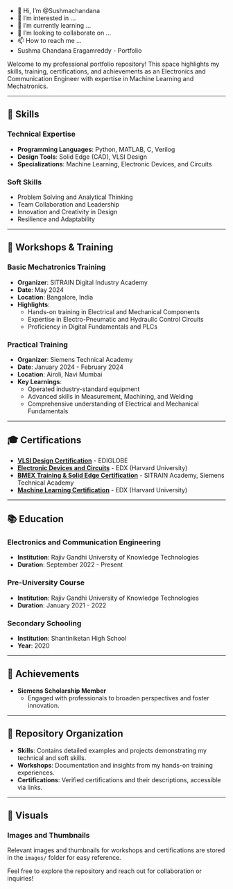 - 👋 Hi, I’m @Sushmachandana
- 👀 I’m interested in ...
- 🌱 I’m currently learning ...
- 💞️ I’m looking to collaborate on ...
- 📫 How to reach me ...
-  Sushma Chandana Eragamreddy - Portfolio

Welcome to my professional portfolio repository! This space highlights my skills, training, certifications, and achievements as an Electronics and Communication Engineer with expertise in Machine Learning and Mechatronics.

---

## 🚀 Skills

### Technical Expertise
- **Programming Languages**: Python, MATLAB, C, Verilog
- **Design Tools**: Solid Edge (CAD), VLSI Design
- **Specializations**: Machine Learning, Electronic Devices, and Circuits

### Soft Skills
- Problem Solving and Analytical Thinking
- Team Collaboration and Leadership
- Innovation and Creativity in Design
- Resilience and Adaptability

---

## 🏫 Workshops & Training

### **Basic Mechatronics Training**
- **Organizer**: SITRAIN Digital Industry Academy
- **Date**: May 2024
- **Location**: Bangalore, India
- **Highlights**:
  - Hands-on training in Electrical and Mechanical Components
  - Expertise in Electro-Pneumatic and Hydraulic Control Circuits
  - Proficiency in Digital Fundamentals and PLCs

### **Practical Training**
- **Organizer**: Siemens Technical Academy
- **Date**: January 2024 - February 2024
- **Location**: Airoli, Navi Mumbai
- **Key Learnings**:
  - Operated industry-standard equipment
  - Advanced skills in Measurement, Machining, and Welding
  - Comprehensive understanding of Electrical and Mechanical Fundamentals

---

## 🎓 Certifications

- **[VLSI Design Certification](certifications/VLSI_Certificate.pdf)** - EDIGLOBE
- **[Electronic Devices and Circuits](certifications/Electronic_Devices_Certificate.pdf)** - EDX (Harvard University)
- **[BMEX Training & Solid Edge Certification](certifications/BMEX_Training_Certificate.pdf)** - SITRAIN Academy, Siemens Technical Academy
- **[Machine Learning Certification](certifications/Machine_Learning_Certificate.pdf)** - EDX (Harvard University)

---

## 📚 Education

### **Electronics and Communication Engineering**
- **Institution**: Rajiv Gandhi University of Knowledge Technologies
- **Duration**: September 2022 - Present

### **Pre-University Course**
- **Institution**: Rajiv Gandhi University of Knowledge Technologies
- **Duration**: January 2021 - 2022

### **Secondary Schooling**
- **Institution**: Shantiniketan High School
- **Year**: 2020

---

## 🌟 Achievements

- **Siemens Scholarship Member**
  - Engaged with professionals to broaden perspectives and foster innovation.

---

## 📂 Repository Organization

- **Skills**: Contains detailed examples and projects demonstrating my technical and soft skills.
- **Workshops**: Documentation and insights from my hands-on training experiences.
- **Certifications**: Verified certifications and their descriptions, accessible via links.

---

## 📸 Visuals

### Images and Thumbnails
Relevant images and thumbnails for workshops and certifications are stored in the `images/` folder for easy reference.

Feel free to explore the repository and reach out for collaboration or inquiries!


